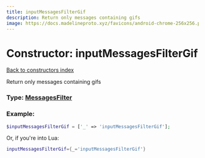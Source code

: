 ```yaml
---
title: inputMessagesFilterGif
description: Return only messages containing gifs
image: https://docs.madelineproto.xyz/favicons/android-chrome-256x256.png
---
```

# Constructor: inputMessagesFilterGif  
[Back to constructors index](index.md)



Return only messages containing gifs




### Type: [MessagesFilter](../types/MessagesFilter.md)


### Example:

```php
$inputMessagesFilterGif = ['_' => 'inputMessagesFilterGif'];
```  


Or, if you're into Lua:

```lua
inputMessagesFilterGif={_='inputMessagesFilterGif'}

```


